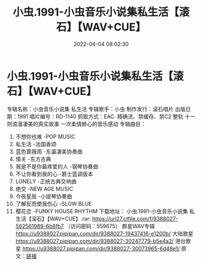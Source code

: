 ﻿---
title: 小虫.1991-小虫音乐小说集私生活【滚石】【WAV+CUE】
date: 2022-04-04 08:02:30
categories: WAV车载音乐、镜像
tags: 国语流行
---
# 小虫.1991-小虫音乐小说集私生活【滚石】【WAV+CUE】

专辑名称：小虫音乐小说集 私生活
专辑歌手：小虫
制作发行：滚石唱片
出版日期：1991
唱片编号：RD-1140
抓取方式：EAC  精确流、禁缓存、禁C2 整轨
十一则浪漫凄美的真实故事 一次柔情醉心的音乐感动
专辑曲目：
01. 不想你也难 -POP MUSIC
02. 私生活 -法国香颂
03. 蓝色蔷薇雨 -东瀛凄美协奏曲
04. 情关 -东方古典
05. 我是不是你最疼爱的人 -钢琴协奏曲
06. 不让你看到我的心 -爵士蓝调版本
07. LONELY -正统古典交响曲
08. 绝交 -NEW AGE MUSIC
09. 今夜星辰 -小提琴协奏曲
10. 了解反而使我伤心 -SLOW BLUE
11. 樱花恋 -FUNKY HOUSE RHYTHM
下载地址：
小虫.1991-小虫音乐小说集 私生活【滚石】【WAV+CUE】.rar: https://url27.ctfile.com/f/9388027-562561989-6b8fb7
（访问密码：559675）
群星WAV专辑
https://u9388027.pipipan.com/dir/9388027-19437416-e1200b/
大陆歌星
https://u9388027.pipipan.com/dir/9388027-30247779-b5e4a2/
港台歌星
https://u9388027.pipipan.com/dir/9388027-30073965-6d48e1/
原文：[链接](https://blog.sina.com.cn/s/blog_1647c7e7601030whv.html)
